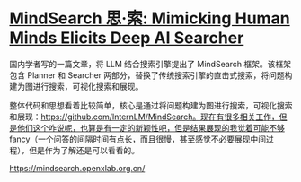 # [MindSearch 思·索: Mimicking Human Minds Elicits Deep AI Searcher](https://arxiv.org/pdf/2407.20183v1)

国内学者写的一篇文章，将 LLM 结合搜索引擎提出了 MindSearch 框架。该框架包含 Planner 和 Searcher 两部分，替换了传统搜索引擎的直击式搜索，将问题构建为图进行搜索，可视化搜索和展现。

整体代码和思想看着比较简单，核心是通过将问题构建为图进行搜索，可视化搜索和展现：https://github.com/InternLM/MindSearch。现在有很多相关工作，但是他们这个咋说呢，也算是有一定的新颖性吧，但是结果展现的我觉着可能不够 fancy（一个问答的间隔时间有点长，而且很慢，甚至感觉不必要展现中间过程），但是作为了解还是可以看看的。

https://mindsearch.openxlab.org.cn/